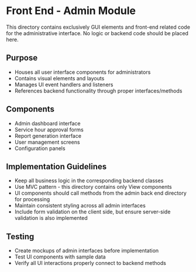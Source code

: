 # Front End - Admin Module

This directory contains exclusively GUI elements and front-end related code for the administrative interface. No logic or backend code should be placed here.

## Purpose
- Houses all user interface components for administrators
- Contains visual elements and layouts
- Manages UI event handlers and listeners
- References backend functionality through proper interfaces/methods

## Components
- Admin dashboard interface
- Service hour approval forms
- Report generation interface
- User management screens
- Configuration panels

## Implementation Guidelines
- Keep all business logic in the corresponding backend classes
- Use MVC pattern - this directory contains only View components
- UI components should call methods from the admin back end directory for processing
- Maintain consistent styling across all admin interfaces
- Include form validation on the client side, but ensure server-side validation is also implemented

## Testing
- Create mockups of admin interfaces before implementation
- Test UI components with sample data
- Verify all UI interactions properly connect to backend methods
